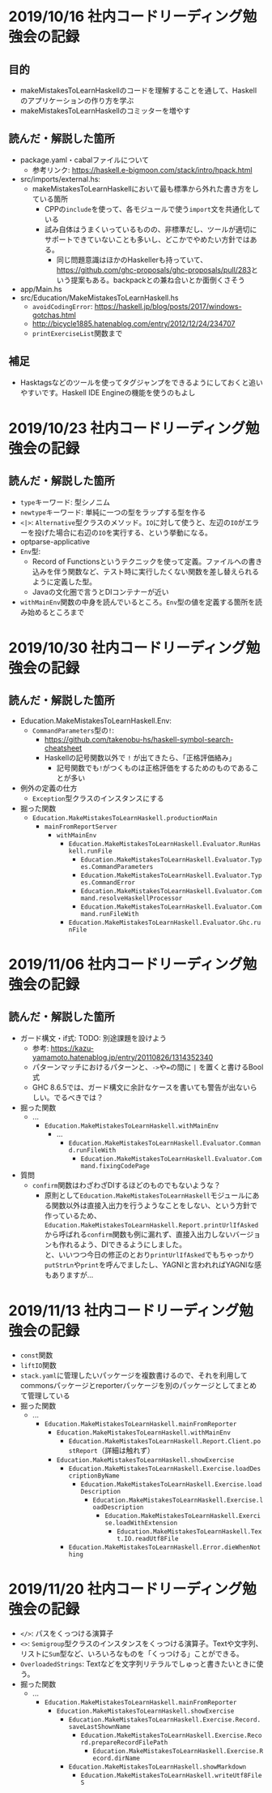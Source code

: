 # 2019/10/16 社内コードリーディング勉強会の記録

## 目的

- makeMistakesToLearnHaskellのコードを理解することを通して、Haskellのアプリケーションの作り方を学ぶ
- makeMistakesToLearnHaskellのコミッターを増やす

## 読んだ・解説した箇所

- package.yaml・cabalファイルについて
    - 参考リンク: <https://haskell.e-bigmoon.com/stack/intro/hpack.html>
- src/imports/external.hs:
    - makeMistakesToLearnHaskellにおいて最も標準から外れた書き方をしている箇所
        - CPPの`include`を使って、各モジュールで使う`import`文を共通化している
        - 試み自体はうまくいっているものの、非標準だし、ツールが適切にサポートできていないことも多いし、どこかでやめたい方針ではある。
            - 同じ問題意識はほかのHaskellerも持っていて、<https://github.com/ghc-proposals/ghc-proposals/pull/283>という提案もある。backpackとの兼ね合いとか面倒くさそう
- app/Main.hs
- src/Education/MakeMistakesToLearnHaskell.hs
    - `avoidCodingError`: <https://haskell.jp/blog/posts/2017/windows-gotchas.html>
    - <http://bicycle1885.hatenablog.com/entry/2012/12/24/234707>
    - `printExerciseList`関数まで

## 補足

- Hasktagsなどのツールを使ってタグジャンプをできるようにしておくと追いやすいです。Haskell IDE Engineの機能を使うのもよし

# 2019/10/23 社内コードリーディング勉強会の記録

## 読んだ・解説した箇所

- `type`キーワード: 型シノニム
- `newtype`キーワード: 単純に一つの型をラップする型を作る
- `<|>`: `Alternative`型クラスのメソッド。`IO`に対して使うと、左辺の`IO`がエラーを投げた場合に右辺の`IO`を実行する、という挙動になる。
- optparse-applicative
- `Env`型:
    - Record of Functionsというテクニックを使って定義。ファイルへの書き込みを伴う関数など、テスト時に実行したくない関数を差し替えられるように定義した型。
    - Javaの文化圏で言うとDIコンテナーが近い
- `withMainEnv`関数の中身を読んでいるところ。`Env`型の値を定義する箇所を読み始めるところまで

# 2019/10/30 社内コードリーディング勉強会の記録

## 読んだ・解説した箇所

- Education.MakeMistakesToLearnHaskell.Env:
    - `CommandParameters`型の`!`:
        - <https://github.com/takenobu-hs/haskell-symbol-search-cheatsheet>
        - Haskellの記号関数以外で `!` が出てきたら、「正格評価絡み」
            - 記号関数でも`!`がつくものは正格評価をするためのものであることが多い
- 例外の定義の仕方
    - `Exception`型クラスのインスタンスにする
- 掘った関数
    - `Education.MakeMistakesToLearnHaskell.productionMain`
        - `mainFromReportServer`
            - `withMainEnv`
                - `Education.MakeMistakesToLearnHaskell.Evaluator.RunHaskell.runFile`
                    - `Education.MakeMistakesToLearnHaskell.Evaluator.Types.CommandParameters`
                    - `Education.MakeMistakesToLearnHaskell.Evaluator.Types.CommandError`
                    - `Education.MakeMistakesToLearnHaskell.Evaluator.Command.resolveHaskellProcessor`
                    - `Education.MakeMistakesToLearnHaskell.Evaluator.Command.runFileWith`
                - `Education.MakeMistakesToLearnHaskell.Evaluator.Ghc.runFile`

# 2019/11/06 社内コードリーディング勉強会の記録

## 読んだ・解説した箇所

- ガード構文・if式: TODO: 別途課題を設けよう
    - 参考: <https://kazu-yamamoto.hatenablog.jp/entry/20110826/1314352340>
    - パターンマッチにおけるパターンと、`->`や`=`の間に `|` を置くと書けるBool式
    - GHC 8.6.5では、ガード構文に余計なケースを書いても警告が出ないらしい。でるべきでは？
- 掘った関数
    - ...
        - `Education.MakeMistakesToLearnHaskell.withMainEnv`
            - ...
                - `Education.MakeMistakesToLearnHaskell.Evaluator.Command.runFileWith`
                    - `Education.MakeMistakesToLearnHaskell.Evaluator.Command.fixingCodePage`
- 質問
    - `confirm`関数はわざわざDIするほどのものでもないような？
        - 原則として`Education.MakeMistakesToLearnHaskell`モジュールにある関数以外は直接入出力を行うようなことをしない、という方針で作っているため、`Education.MakeMistakesToLearnHaskell.Report.printUrlIfAsked`から呼ばれる`confirm`関数も例に漏れず、直接入出力しないバージョンも作れるよう、DIできるようにしました。  
          と、いいつつ今日の修正のとおり`printUrlIfAsked`でもちゃっかり`putStrLn`や`print`を呼んでましたし、YAGNIと言われればYAGNIな感もありますが...

# 2019/11/13 社内コードリーディング勉強会の記録

- `const`関数
- `liftIO`関数
- `stack.yaml`に管理したいパッケージを複数書けるので、それを利用してcommonsパッケージとreporterパッケージを別のパッケージとしてまとめて管理している
- 掘った関数
    - ...
        - `Education.MakeMistakesToLearnHaskell.mainFromReporter`
            - `Education.MakeMistakesToLearnHaskell.withMainEnv`
                - `Education.MakeMistakesToLearnHaskell.Report.Client.postReport`（詳細は触れず）
            - `Education.MakeMistakesToLearnHaskell.showExercise`
                - `Education.MakeMistakesToLearnHaskell.Exercise.loadDescriptionByName`
                    - `Education.MakeMistakesToLearnHaskell.Exercise.loadDescription`
                        - `Education.MakeMistakesToLearnHaskell.Exercise.loadDescription`
                            - `Education.MakeMistakesToLearnHaskell.Exercise.loadWithExtension`
                                - `Education.MakeMistakesToLearnHaskell.Text.IO.readUtf8File`
                - `Education.MakeMistakesToLearnHaskell.Error.dieWhenNothing`

# 2019/11/20 社内コードリーディング勉強会の記録

- `</>`: パスをくっつける演算子
- `<>`: `Semigroup`型クラスのインスタンスをくっつける演算子。Textや文字列、リストに`Sum`型など、いろいろなものを「くっつける」ことができる。
- `OverloadedStrings`: Textなどを文字列リテラルでしゅっと書きたいときに使う。
- 掘った関数
    - ...
        - `Education.MakeMistakesToLearnHaskell.mainFromReporter`
            - `Education.MakeMistakesToLearnHaskell.showExercise`
                - `Education.MakeMistakesToLearnHaskell.Exercise.Record.saveLastShownName`
                    - `Education.MakeMistakesToLearnHaskell.Exercise.Record.prepareRecordFilePath`
                        - `Education.MakeMistakesToLearnHaskell.Exercise.Record.dirName`
                - `Education.MakeMistakesToLearnHaskell.showMarkdown`
                    - `Education.MakeMistakesToLearnHaskell.writeUtf8FileS`
